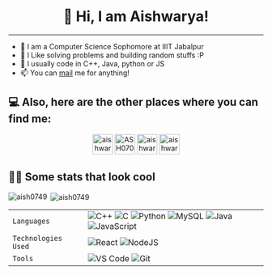 <h1 align="center"> 
   👋 Hi, I am Aishwarya!
</h1>

---

  - 🙂 I am a Computer Science Sophomore at IIIT Jabalpur
  - 🔭 I Like solving problems and building random stuffs :P
  - 💬 I usually code in C++, Java, python or JS
  - 📫 You can [mail](mailto:saxenaaishwarya007@gmail.com) me for anything!

## 💻 Also, here are the other places where you can find me: 
<p align="center">
<a href="https://www.linkedin.com/in/aishwarya-saxena-05713618b/" target="blank"><img src="https://img.icons8.com/fluency/48/000000/linkedin.png" alt="aishwarya" height="40" width="40"/></a>
<a href="https://codeforces.com/profile/ASH0705" target="blank"><img src="https://img.icons8.com/external-tal-revivo-color-tal-revivo/96/000000/external-codeforces-programming-competitions-and-contests-programming-community-logo-color-tal-revivo.png" alt="ASH0705" height="40" width="40" /></a>
<a href="https://leetcode.com/aishwarya0749/" target="blank"><img src="https://img.icons8.com/external-tal-revivo-color-tal-revivo/96/000000/external-level-up-your-coding-skills-and-quickly-land-a-job-logo-color-tal-revivo.png" alt="aishwarya0749" height="40" width="40" /></a>
<a href="https://www.codechef.com/users/aishwarya0705" target="blank"><img src="https://img.icons8.com/color/144/000000/codechef.png" alt="aishwarya0705" height="40" width="40" /></a>



## 👨‍💻 Some stats that look cool

<p><img align="left" src="https://github-readme-stats.vercel.app/api/top-langs?username=aish0749&show_icons=true&locale=en&layout=compact" alt="aish0749" /></p>


<p>&nbsp;<img align="center" src="https://github-readme-stats.vercel.app/api?username=aish0749&show_icons=true&locale=en" alt="aish0749" /></p>

|               |           |
|       ---     |    ---    |
| `Languages`   | ![C++](https://img.shields.io/badge/-C%2B%2B-white?color=blue&style=for-the-badge&logo=C%2B%2B&logoColor=white&logoWidth=20) ![C](https://img.shields.io/badge/-C-white?color=2a1d80&style=for-the-badge&logo=C&logoColor=white&logoWidth=20) ![Python](https://img.shields.io/badge/-Python-orange?color=205966&style=for-the-badge&logo=Python&logoColor=white&logoWidth=20) ![MySQL](https://img.shields.io/badge/-MySQL-307BBD?style=for-the-badge&logo=mysql&logoColor=white) ![Java](https://img.shields.io/badge/java-%23ED8B00.svg?style=for-the-badge&logo=java&logoColor=white) ![JavaScript](https://img.shields.io/badge/javascript-%23323330.svg?style=for-the-badge&logo=javascript&logoColor=%23F7DF1E) |
| `Technologies Used` | ![React](https://img.shields.io/badge/react-%2320232a.svg?style=for-the-badge&logo=react&logoColor=%2361DAFB) ![NodeJS](https://img.shields.io/badge/node.js-6DA55F?style=for-the-badge&logo=node.js&logoColor=white) |
| `Tools`       | ![VS Code](https://img.shields.io/badge/Visual_Studio_Code-5D1A60?style=for-the-badge&logo=visual%20studio%20code&logoColor=white) ![Git](https://img.shields.io/badge/Git-682181?style=for-the-badge&logo=git&logoColor=white)|